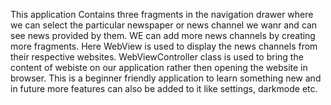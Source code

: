 This application Contains three fragments in the navigation drawer where we can select the particular newspaper or news channel we wanr and can see news provided by them.
WE can add more news channels by creating more fragments.
Here WebView is used to display the news channels from their respective websites.
WebViewController class is used to bring the content of webiste on our application rather then opening the website in browser.
This is a beginner friendly application to learn something new and in future more features can also be added to it like settings, darkmode etc.
